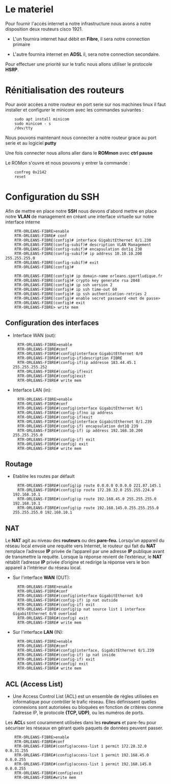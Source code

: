 # Le materiel

Pour fournir l'accés internet a notre infrastructure nous avons a notre disposition deux routeurs cisco 1921.<br>

- L'un fournira internet haut débit en <b>Fibre</b>, il sera notre connection primaire<br>

- L'autre fournira internet en <b>ADSL</b> il, sera notre connection secondaire.

Pour effectuer une priorité sur le trafic nous allons utiliser le protocole <b>HSRP</b>.


# Rénitialisation des routeurs

Pour avoir accées a notre routeur en port serie sur nos machines linux il faut installer et configurer le minicom avec les commandes suivantes :

        sudo apt install minicom 
        sudo minicom - s
        /dev/tty
Nous pouvons maintenant nous connecter a notre routeur grace au port serie et au logiciel <b>putty</b>

Une fois connecter nous allons aller dans le <b>ROMmon</b> avec <b>ctrl pause</b> 

Le ROMon s'ouvre et nous pouvons y entrer la commande :

        confreg 0x2142
        reset

# Configuration du <b>SSH</b>

Afin de mettre en place notre <b>SSH</b> nous devons d'abord mettre en place notre <b>VLAN</b> de management en créant une interface virtuelle sur notre interface interne

        RTR-ORLEANS-FIBRE>enable
        RTR-ORLEANS-FIBRE# conf 
        RTR-ORLEANS-FIBRE(config)# interface GigabitEthernet 0/1.230
        RTR-ORLEANS-FIBRE(config-subif)# description VLAN Management
        RTR-ORLEANS-FIBRE(config-subif)# encapsulation dot1q 230
        RTR-ORLEANS-FIBRE(config-subif)# ip address 10.10.10.200 255.255.255.0
        RTR-ORLEANS-FIBRE(config-subif)# exit
        RTR-ORLEANS-FIBRE(config)#
        
        RTR-ORLEANS-FIBRE(config)# ip domain-name orleans.sportludique.fr
        RTR-ORLEANS-FIBRE(config)# crypto key generate rsa 2048
        RTR-ORLEANS-FIBRE(config)# ip ssh version 2
        RTR-ORLEANS-FIBRE(config)# ip ssh time-out 60
        RTR-ORLEANS-FIBRE(config)# ip ssh authentication-retries 2
        RTR-ORLEANS-FIBRE(config)# enable secret password <mot de passe>
        RTR-ORLEANS-FIBRE(config)# exit
        RTR-ORLEANS-FIBRE> write mem

## Configuration des interfaces

* Interface WAN (out):

        RTR-ORLEANS-FIBRE>enable
        RTR-ORLEANS-FIBRE#conf
        RTR-ORLEANS-FIBRE#(config)interface GigabitEthernet 0/0
        RTR-ORLEANS-FIBRE#(config-if)description FIBRE
        RTR-ORLEANS-FIBRE#(config-if)ip addresse 183.44.45.1 255.255.255.252
        RTR-ORLEANS-FIBRE#(config-if)exit
        RTR-ORLEANS-FIBRE#(config)exit
        RTR-ORLEANS-FIBRE# write mem 
        

* Interface LAN (in): 

        RTR-ORLEANS-FIBRE>enable
        RTR-ORLEANS-FIBRE#conf
        RTR-ORLEANS-FIBRE#(config)interface GigabitEthernet 0/1
        RTR-ORLEANS-FIBRE#(config-if)no ip address
        RTR-ORLEANS-FIBRE#(config-if)exit
        RTR-ORLEANS-FIBRE#(config)interface GigabitEthernet 0/1.239
        RTR-ORLEANS-FIBRE#(config-if) encapsulation dot1Q 239
        RTR-ORLEANS-FIBRE#(config-if) ip address 192.168.10.200 255.255.255.0
        RTR-ORLEANS-FIBRE#(config-if) exit
        RTR-ORLEANS-FIBRE#(config) exit
        RTR-ORLEANS-FIBRE# write mem

## Routage 

* Etablire les routes par défault
        
        RTR-ORLEANS-FIBRE#(config)ip route 0.0.0.0 0.0.0.0 221.87.145.1
        RTR-ORLEANS-FIBRE#(config)ip route 172.28.32.0 255.255.224.0 192.168.10.1
        RTR-ORLEANS-FIBRE#(config)ip route 192.168.45.0 255.255.255.0 192.168.10.1
        RTR-ORLEANS-FIBRE#(config)ip route 192.168.145.0.255.255.255.0 255.255.255.0 192.168.10.1

## NAT

Le <strong>NAT</strong> agit au niveau des <strong>routeurs</strong> ou des <strong>pare-feu.</strong> Lorsqu’un appareil du réseau local envoie une requête vers Internet, le routeur qui fait du <strong>NAT</strong> remplace l’adresse <strong>IP</strong> privée de l’appareil par une adresse <strong>IP</strong> publique avant de transmettre la requête. Lorsque la réponse revient de l’extérieur, le <strong>NAT</strong> rétablit l’adresse <strong>IP</strong> privée d’origine et redirige la réponse vers le bon appareil à l’intérieur du réseau local.

* Sur l'interface <strong>WAN</strong> (OUT):

        RTR-ORLEANS-FIBRE>enable
        RTR-ORLEANS-FIBRE#conf
        RTR-ORLEANS-FIBRE#(config)interface GigabitEthernet 0/0
        RTR-ORLEANS-FIBRE#(config-if) ip nat outside
        RTR-ORLEANS-FIBRE#(config-if) exit
        RTR-ORLEANS-FIBRE#(config)ip nat source list 1 interface GigabitEthernet 0/0 overload
        RTR-ORLEANS-FIBRE#(config) exit
        RTR-ORLEANS-FIBRE# write mem

* Sur l'interface <strong>LAN</strong> (IN):

        RTR-ORLEANS-FIBRE>enable
        RTR-ORLEANS-FIBRE#conf
        RTR-ORLEANS-FIBRE#(config)interface, GigabitEthernet 0/1.239
        RTR-ORLEANS-FIBRE#(config-if) ip nat inside
        RTR-ORLEANS-FIBRE#(config-if) exit
        RTR-ORLEANS-FIBRE#(config) exit
        RTR-ORLEANS-FIBRE# write mem



## ACL (Access List)

* Une Access Control List (<stong>ACL</strong>) est un ensemble de règles utilisées en informatique pour contrôler le trafic réseau. Elles définissent quelles connexions sont autorisées ou bloquées en fonction de critères comme l’adresse IP, le protocole <strong>(TCP, UDP)</strong>, ou les numéros de ports.

Les <Strong>ACL</strong>s sont couramment utilisées dans les <strong>routeurs</strong> et <stong>pare-feu</strong> pour sécuriser les réseaux en gérant quels paquets de données peuvent passer.

        RTR-ORLEANS-FIBRE>enable
        RTR-ORLEANS-FIBRE#conf
        RTR-ORLEANS-FIBRE#(config)access-list 1 permit 172.28.32.0 0.0.31.255
        RTR-ORLEANS-FIBRE#(config)access-list 1 permit 192.168.45.0 0.0.0.255
        RTR-ORLEANS-FIBRE#(config)access-list 1 permit 192.168.145.0 0.0.0.255
        RTR-ORLEANS-FIBRE#(config)exit
        RTR-ORLEANS-FIBRE#write mem


         

